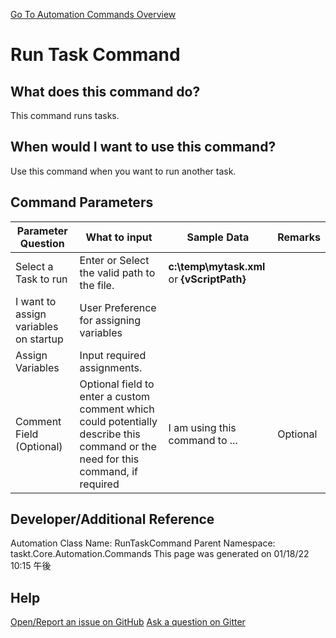 <!--TITLE: Run Task Command -->
<!-- SUBTITLE: a command in the Task Commands group. -->
[Go To Automation Commands Overview](/automation-commands.md)


# Run Task Command


## What does this command do?
This command runs tasks.


## When would I want to use this command?
Use this command when you want to run another task.


## Command Parameters
| Parameter Question   	| What to input  	|  Sample Data 	| Remarks  	|
| ---                    | ---               | ---           | ---       |
|Select a Task to run|Enter or Select the valid path to the file.|**c:\temp\mytask.xml** or **{vScriptPath}**||
|I want to assign variables on startup|User Preference for assigning variables|||
|Assign Variables|Input required assignments.|||
|Comment Field (Optional)|Optional field to enter a custom comment which could potentially describe this command or the need for this command, if required|I am using this command to ...|Optional|










## Developer/Additional Reference
Automation Class Name: RunTaskCommand
Parent Namespace: taskt.Core.Automation.Commands
This page was generated on 01/18/22 10:15 午後


## Help
[Open/Report an issue on GitHub](https://github.com/saucepleez/taskt/issues/new)
[Ask a question on Gitter](https://gitter.im/taskt-rpa/Lobby)
